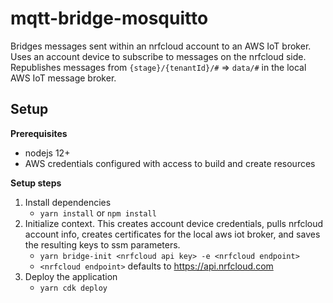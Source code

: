 # mqtt-bridge-mosquitto
Bridges messages sent within an nrfcloud account to an AWS IoT broker.
Uses an account device to subscribe to messages on the nrfcloud side.
Republishes messages from `{stage}/{tenantId}/#` => `data/#` in the
local AWS IoT message broker.

## Setup
**Prerequisites**
* nodejs 12+
* AWS credentials configured with access to build and create resources

**Setup steps**
1. Install dependencies
    * `yarn install` or `npm install`
2. Initialize context. This creates account device credentials, pulls
nrfcloud account info, creates certificates for the local aws iot broker,
   and saves the resulting keys to ssm parameters.
    * `yarn bridge-init <nrfcloud api key> -e <nrfcloud endpoint>`
    * `<nrfcloud endpoint>` defaults to https://api.nrfcloud.com
3. Deploy the application
    * `yarn cdk deploy`
